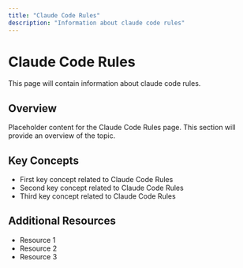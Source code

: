 ```yaml
---
title: "Claude Code Rules"
description: "Information about claude code rules"
---
```


# Claude Code Rules

This page will contain information about claude code rules.

## Overview

Placeholder content for the Claude Code Rules page. This section will provide an overview of the topic.

## Key Concepts

- First key concept related to Claude Code Rules
- Second key concept related to Claude Code Rules
- Third key concept related to Claude Code Rules

## Additional Resources

- Resource 1
- Resource 2
- Resource 3
